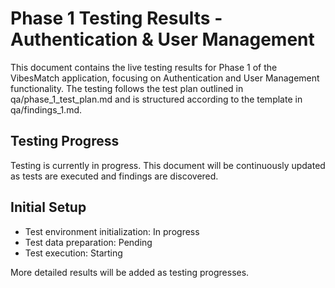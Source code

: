 # Phase 1 Testing Results - Authentication & User Management

This document contains the live testing results for Phase 1 of the VibesMatch application, focusing on Authentication and User Management functionality. The testing follows the test plan outlined in qa/phase_1_test_plan.md and is structured according to the template in qa/findings_1.md.

## Testing Progress

Testing is currently in progress. This document will be continuously updated as tests are executed and findings are discovered.

## Initial Setup

- Test environment initialization: In progress
- Test data preparation: Pending
- Test execution: Starting

More detailed results will be added as testing progresses.